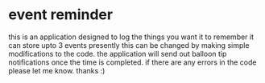 # event reminder
this is an application designed to log the things you want it to remember 
it can store upto 3 events presently this can be changed by making simple modifications to the code.
the application will send out balloon tip notifications once the time is completed.
if there are any errors in the code please let me know.
thanks :)
